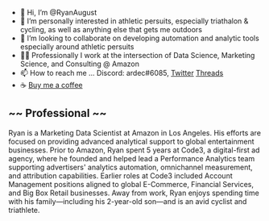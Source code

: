 - 👋 Hi, I’m @RyanAugust 
- 👀 I’m personally interested in athletic persuits, especially triathalon & cycling, as well as anything else that gets me outdoors
- 💞️ I’m looking to collaborate on developing automation and analytic tools especially around athletic persuits
- 👨‍💻 Professionally I work at the intersection of Data Science, Marketing Science, and Consulting @ Amazon
- 📫 How to reach me ... Discord: ardec#6085, [Twitter](https://twitter.com/RyanAugust_) [Threads](https://www.threads.net/@ryan.aug)
- ☕ [Buy me a coffee](https://www.buymeacoffee.com/ryanduecker)

## ~~ Professional ~~

Ryan is a Marketing Data Scientist at Amazon in Los Angeles. His efforts are focused on providing advanced analytical support to global entertainment businesses.
Prior to Amazon, Ryan spent 5 years at Code3, a digital-first ad agency, where he founded and helped lead a Performance Analytics team supporting advertisers' analytics automation, omnichannel measurement, and attribution capabilities. Earlier roles at Code3 included Account Management positions aligned to global E-Commerce, Financial Services, and Big Box Retail businesses.
Away from work, Ryan enjoys spending time with his family—including his 2-year-old son—and is an avid cyclist and triathlete.
